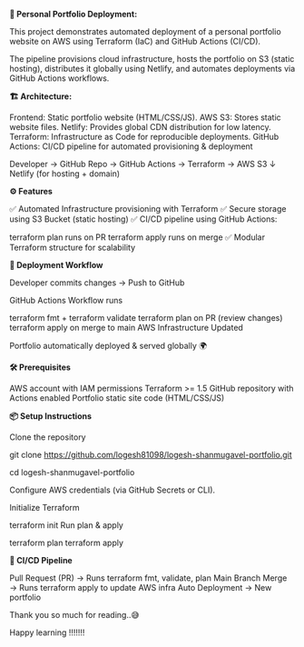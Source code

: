 **🚀 Personal Portfolio Deployment:**

This project demonstrates automated deployment of a personal portfolio website on AWS using Terraform (IaC) and GitHub Actions (CI/CD).

The pipeline provisions cloud infrastructure, hosts the portfolio on S3 (static hosting), distributes it globally using Netlify, and automates deployments via GitHub Actions workflows.

**🏗️ Architecture:**

Frontend: Static portfolio website (HTML/CSS/JS).
AWS S3: Stores static website files.
Netlify: Provides global CDN distribution for low latency.
Terraform: Infrastructure as Code for reproducible deployments.
GitHub Actions: CI/CD pipeline for automated provisioning & deployment

Developer → GitHub Repo → GitHub Actions → Terraform → AWS S3
                                              ↓
                                           Netlify (for hosting + domain)


**⚙️ Features**

✅ Automated Infrastructure provisioning with Terraform ✅ Secure storage using S3 Bucket (static hosting) ✅ CI/CD pipeline using GitHub Actions:

terraform plan runs on PR
terraform apply runs on merge ✅ Modular Terraform structure for scalability


**🚀 Deployment Workflow**

Developer commits changes → Push to GitHub

GitHub Actions Workflow runs

terraform fmt + terraform validate
terraform plan on PR (review changes)
terraform apply on merge to main
AWS Infrastructure Updated

Portfolio automatically deployed & served globally 🌍

**🛠️ Prerequisites**

AWS account with IAM permissions
Terraform >= 1.5
GitHub repository with Actions enabled
Portfolio static site code (HTML/CSS/JS)


**📦 Setup Instructions**

Clone the repository

git clone https://github.com/logesh81098/logesh-shanmugavel-portfolio.git

cd logesh-shanmugavel-portfolio

Configure AWS credentials (via GitHub Secrets or CLI).

Initialize Terraform

terraform init
Run plan & apply

terraform plan
terraform apply

**🔄 CI/CD Pipeline**


Pull Request (PR) → Runs terraform fmt, validate, plan
Main Branch Merge → Runs terraform apply to update AWS infra
Auto Deployment → New portfolio 

Thank you so much for reading..😅

Happy learning !!!!!!!



